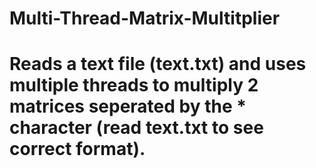 # Multi-Thread-Matrix-Multitplier
# Reads a text file (text.txt) and uses multiple threads to multiply 2 matrices seperated by the * character (read text.txt to see correct format).
